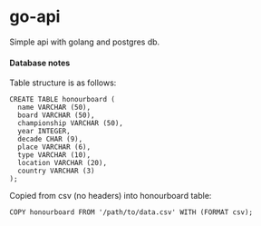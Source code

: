# go-api
Simple api with golang and postgres db.

#### Database notes
Table structure is as follows:
```
CREATE TABLE honourboard (  
  name VARCHAR (50),  
  board VARCHAR (50),  
  championship VARCHAR (50),  
  year INTEGER,  
  decade CHAR (9),  
  place VARCHAR (6),  
  type VARCHAR (10),  
  location VARCHAR (20),  
  country VARCHAR (3)  
);
```
Copied from csv (no headers) into honourboard table:
```
COPY honourboard FROM '/path/to/data.csv' WITH (FORMAT csv);
```
